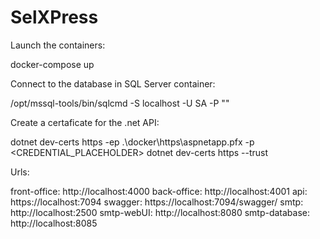 # SelXPress

Launch the containers: 

docker-compose up

Connect to the database in SQL Server container:

/opt/mssql-tools/bin/sqlcmd -S localhost -U SA -P "<Password>"

Create a certaficate for the .net API:

dotnet dev-certs https -ep .\docker\https\aspnetapp.pfx -p <CREDENTIAL_PLACEHOLDER>
dotnet dev-certs https --trust

Urls: 

front-office: http://localhost:4000
back-office: http://localhost:4001
api: https://localhost:7094
swagger: https://localhost:7094/swagger/
smtp: http://localhost:2500
smtp-webUI: http://localhost:8080
smtp-database: http://localhost:8085
